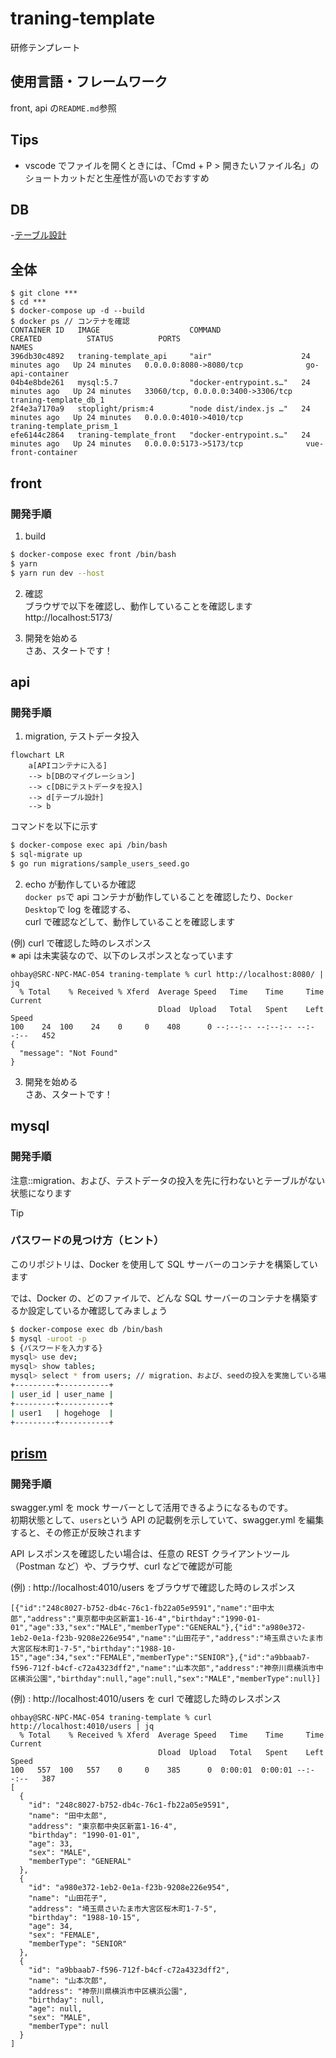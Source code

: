 # traning-template

研修テンプレート

## 使用言語・フレームワーク

front, api の`README.md`参照

## Tips

- vscode でファイルを開くときには、「Cmd + P > 開きたいファイル名」のショートカットだと生産性が高いのでおすすめ

## DB

-[テーブル設計](db/docs/dbdoc/README.md)

## 全体

```
$ git clone ***
$ cd ***
$ docker-compose up -d --build
$ docker ps // コンテナを確認
CONTAINER ID   IMAGE                    COMMAND                  CREATED          STATUS          PORTS                               NAMES
396db30c4892   traning-template_api     "air"                    24 minutes ago   Up 24 minutes   0.0.0.0:8080->8080/tcp              go-api-container
04b4e8bde261   mysql:5.7                "docker-entrypoint.s…"   24 minutes ago   Up 24 minutes   33060/tcp, 0.0.0.0:3400->3306/tcp   traning-template_db_1
2f4e3a7170a9   stoplight/prism:4        "node dist/index.js …"   24 minutes ago   Up 24 minutes   0.0.0.0:4010->4010/tcp              traning-template_prism_1
efe6144c2864   traning-template_front   "docker-entrypoint.s…"   24 minutes ago   Up 24 minutes   0.0.0.0:5173->5173/tcp              vue-front-container
```

## front

### 開発手順

1. build

```sh
$ docker-compose exec front /bin/bash
$ yarn
$ yarn run dev --host
```

2. 確認  
   ブラウザで以下を確認し、動作していることを確認します  
   http://localhost:5173/

3. 開発を始める  
   さあ、スタートです！

## api

### 開発手順

1. migration, テストデータ投入

```mermaid
flowchart LR
    a[APIコンテナに入る]
    --> b[DBのマイグレーション]
    --> c[DBにテストデータを投入]
    --> d[テーブル設計]
    --> b
```

コマンドを以下に示す

```sh
$ docker-compose exec api /bin/bash
$ sql-migrate up
$ go run migrations/sample_users_seed.go
```

2. echo が動作しているか確認  
   `docker ps`で api コンテナが動作していることを確認したり、`Docker Desktop`で log を確認する、  
   curl で確認などして、動作していることを確認します

(例) curl で確認した時のレスポンス  
※ api は未実装なので、以下のレスポンスとなっています

```
ohbay@SRC-NPC-MAC-054 traning-template % curl http://localhost:8080/ | jq
  % Total    % Received % Xferd  Average Speed   Time    Time     Time  Current
                                 Dload  Upload   Total   Spent    Left  Speed
100    24  100    24    0     0    408      0 --:--:-- --:--:-- --:--:--   452
{
  "message": "Not Found"
}
```

3. 開発を始める  
   さあ、スタートです！

## mysql

### 開発手順

注意::migration、および、テストデータの投入を先に行わないとテーブルがない状態になります

> [!TIP]
>
> ### パスワードの見つけ方（ヒント）
>
> このリポジトリは、Docker を使用して SQL サーバーのコンテナを構築しています
>
> では、Docker の、どのファイルで、どんな SQL サーバーのコンテナを構築するか設定しているか確認してみましょう

```sh
$ docker-compose exec db /bin/bash
$ mysql -uroot -p
$ {パスワードを入力する}
mysql> use dev;
mysql> show tables;
mysql> select * from users; // migration、および、seedの投入を実施している場合
+---------+-----------+
| user_id | user_name |
+---------+-----------+
| user1   | hogehoge  |
+---------+-----------+
```

## [prism](https://qiita.com/andynuma/items/bf043b5184d3826d0f92)

### 開発手順

swagger.yml を mock サーバーとして活用できるようになるものです。  
初期状態として、`users`という API の記載例を示していて、swagger.yml を編集すると、その修正が反映されます

API レスポンスを確認したい場合は、任意の REST クライアントツール（Postman など）や、ブラウザ、curl などで確認が可能

(例) : http://localhost:4010/users をブラウザで確認した時のレスポンス

```
[{"id":"248c8027-b752-db4c-76c1-fb22a05e9591","name":"田中太郎","address":"東京都中央区新富1-16-4","birthday":"1990-01-01","age":33,"sex":"MALE","memberType":"GENERAL"},{"id":"a980e372-1eb2-0e1a-f23b-9208e226e954","name":"山田花子","address":"埼玉県さいたま市大宮区桜木町1-7-5","birthday":"1988-10-15","age":34,"sex":"FEMALE","memberType":"SENIOR"},{"id":"a9bbaab7-f596-712f-b4cf-c72a4323dff2","name":"山本次郎","address":"神奈川県横浜市中区横浜公園","birthday":null,"age":null,"sex":"MALE","memberType":null}]
```

(例) : http://localhost:4010/users を curl で確認した時のレスポンス

```
ohbay@SRC-NPC-MAC-054 traning-template % curl http://localhost:4010/users | jq
  % Total    % Received % Xferd  Average Speed   Time    Time     Time  Current
                                 Dload  Upload   Total   Spent    Left  Speed
100   557  100   557    0     0    385      0  0:00:01  0:00:01 --:--:--   387
[
  {
    "id": "248c8027-b752-db4c-76c1-fb22a05e9591",
    "name": "田中太郎",
    "address": "東京都中央区新富1-16-4",
    "birthday": "1990-01-01",
    "age": 33,
    "sex": "MALE",
    "memberType": "GENERAL"
  },
  {
    "id": "a980e372-1eb2-0e1a-f23b-9208e226e954",
    "name": "山田花子",
    "address": "埼玉県さいたま市大宮区桜木町1-7-5",
    "birthday": "1988-10-15",
    "age": 34,
    "sex": "FEMALE",
    "memberType": "SENIOR"
  },
  {
    "id": "a9bbaab7-f596-712f-b4cf-c72a4323dff2",
    "name": "山本次郎",
    "address": "神奈川県横浜市中区横浜公園",
    "birthday": null,
    "age": null,
    "sex": "MALE",
    "memberType": null
  }
]
```
